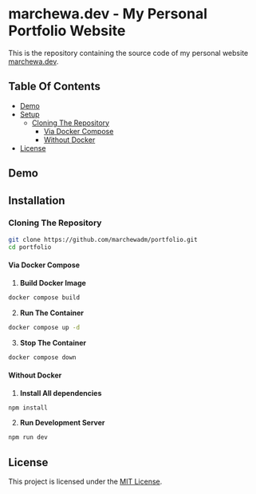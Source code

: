 # marchewa.dev - My Personal Portfolio Website

This is the repository containing the source code of my personal website [marchewa.dev](https://marchewa.dev/).

## Table Of Contents

- [Demo](#demo)
- [Setup](#setup)
  - [Cloning The Repository](#cloning-the-repository) 
    - [Via Docker Compose](#via-docker-compose)
    - [Without Docker](#without-docker)
- [License](#license) 

## Demo

## Installation

### Cloning The Repository

```bash
git clone https://github.com/marchewadm/portfolio.git
cd portfolio
```

#### Via Docker Compose

1. **Build Docker Image**

```bash
docker compose build
```

2. **Run The Container**

```bash
docker compose up -d
```

3. **Stop The Container**

```bash
docker compose down
```

#### Without Docker

1. **Install All dependencies**

```bash
npm install
```

2. **Run Development Server**

```bash
npm run dev
```

## License

This project is licensed under the [MIT License](https://choosealicense.com/licenses/mit/).